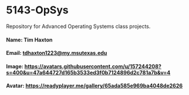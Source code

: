 # 5143-OpSys
Repository for Advanced Operating Systems class projects.

#### Name: Tim Haxton
#### Email: tdhaxton1223@my.msutexas.edu
#### Image: https://avatars.githubusercontent.com/u/157244208?s=400&u=47a644727d165b3533ed3f0b7124896d2c781a7b&v=4
#### Avatar: https://readyplayer.me/gallery/65ada585e969ba4048de2626
